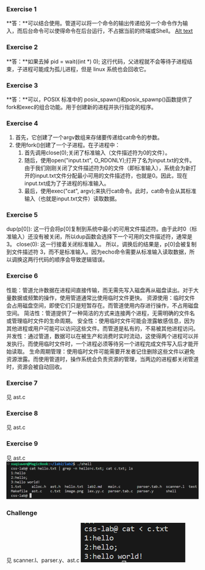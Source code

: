 ### Exercise 1
**答：**可以结合使用。管道可以将一个命令的输出传递给另一个命令作为输入，而后台命令可以使得命令在后台运行，不占据当前的终端或Shell。
[Alt text](image.png)
### Exercise 2
**答：**如果去掉 pid = wait((int *) 0); 这行代码，父进程就不会等待子进程结束，子进程可能成为孤儿进程，但是 linux 系统也会回收它。
### Exercise 3
**答：**可以，POSIX 标准中的 posix_spawn()和posix_spawnp()函数提供了fork和exec的组合功能。用于创建新的进程并执行指定的程序。
### Exercise 4
1. 首先，它创建了一个argv数组来存储要传递给cat命令的参数。
2. 使用fork()创建了一个子进程。在子进程中：
    1. 首先调用close(0);关闭了标准输入（文件描述符为0的文件）。
    2. 随后，使用open("input.txt", O_RDONLY);打开了名为input.txt的文件。由于我们刚刚关闭了文件描述符为0的文件（即标准输入），系统会为新打开的input.txt文件分配最小可用的文件描述符，也就是0。因此，现在input.txt成为了子进程的标准输入。
    3. 最后，使用exec("cat", argv);来执行cat命令。此时，cat命令会从其标准输入（也就是input.txt文件）读取数据。
### Exercise 5
dup(p[0]): 这一行会将p[0]复制到系统中最小的可用文件描述符。由于此时0（标准输入）还没有被关闭，所以dup函数会选择下一个可用的文件描述符，通常是 3。
close(0): 这一行接着关闭标准输入。
所以，调换后的结果是，p[0]会被复制到文件描述符 3，而不是标准输入。因为echo命令需要从标准输入读取数据，所以调换这两行代码的顺序会导致逻辑错误。
### Exercise 6
性能：管道允许数据在进程间直接传输，而无需先写入磁盘再从磁盘读出。对于大量数据或频繁的操作，使用管道通常比使用临时文件更快。
资源使用：临时文件会占用磁盘空间，即使它们只是短暂存在。而管道使用内存进行操作，不占用磁盘空间。
简洁性：管道提供了一种简洁的方式来连接两个进程，无需明确的文件名或管理临时文件的生命周期。
安全性：使用临时文件可能会泄露敏感信息，因为其他进程或用户可能可以访问这些文件。而管道是私有的，不易被其他进程访问。
并发性：通过管道，数据可以在被生产和消费时实时流动，这使得两个进程可以并发执行。而使用临时文件时，一个进程必须等待另一个进程完成文件写入后才能开始读取。
生命周期管理：使用临时文件可能需要开发者记住删除这些文件以避免资源泄露。而使用管道时，操作系统会负责资源的管理，当两边的进程都关闭管道时，资源会被自动回收。
### Exercise 7
见 ast.c
### Exercise 8
见 ast.c
### Exercise 9
见 ast.c
![Alt text](image-1.png)
### Challenge
见 scanner.l、parser.y、ast.c
![Alt text](image-2.png)